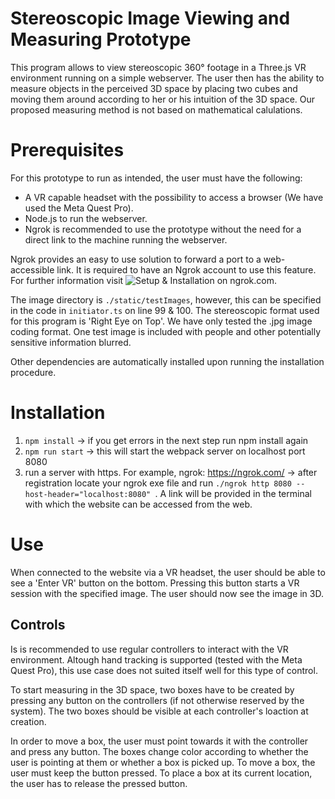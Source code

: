 # Stereoscopic Image Viewing and Measuring Prototype

This program allows to view stereoscopic 360° footage in a Three.js VR environment running on a simple webserver. The user then has the ability to measure objects in the perceived 3D space by placing two cubes and moving them around according to her or his intuition of the 3D space. Our proposed measuring method is not based on mathematical calulations.

# Prerequisites

For this prototype to run as intended, the user must have the following:
* A VR capable headset with the possibility to access a browser (We have used the Meta Quest Pro).
* Node.js to run the webserver.
* Ngrok is recommended to use the prototype without the need for a direct link to the machine running the webserver.

Ngrok provides an easy to use solution to forward a port to a web-accessible link. It is required to have an Ngrok account to use this feature. For further information visit ![Setup & Installation on ngrok.com](https://dashboard.ngrok.com/get-started/setup).

The image directory is `./static/testImages`, however, this can be specified in the code in `initiator.ts` on line 99 & 100. The stereoscopic format used for this program is 'Right Eye on Top'. We have only tested the .jpg image coding format. One test image is included with people and other potentially sensitive information blurred.

Other dependencies are automatically installed upon running the installation procedure.

# Installation

1. `npm install` -> if you get errors in the next step run npm install again
2. `npm run start` -> this will start the webpack server on localhost port 8080
3. run a server with https. For example, ngrok: https://ngrok.com/ -> after registration locate your ngrok exe file and run `./ngrok http 8080 --host-header="localhost:8080" `. A link will be provided in the terminal with which the website can be accessed from the web.

# Use

When connected to the website via a VR headset, the user should be able to see a 'Enter VR' button on the bottom. Pressing this button starts a VR session with the specified image. The user should now see the image in 3D.

## Controls
Is is recommended to use regular controllers to interact with the VR environment. Altough hand tracking is supported (tested with the Meta Quest Pro), this use case does not suited itself well for this type of control.

To start measuring in the 3D space, two boxes have to be created by pressing any button on the controllers (if not otherwise reserved by the system). The two boxes should be visible at each controller's loaction at creation. 

In order to move a box, the user must point towards it with the controller and press any button. The boxes change color according to whether the user is pointing at them or whether a box is picked up. To move a box, the user must keep the button pressed. To place a box at its current location, the user has to release the pressed button.


